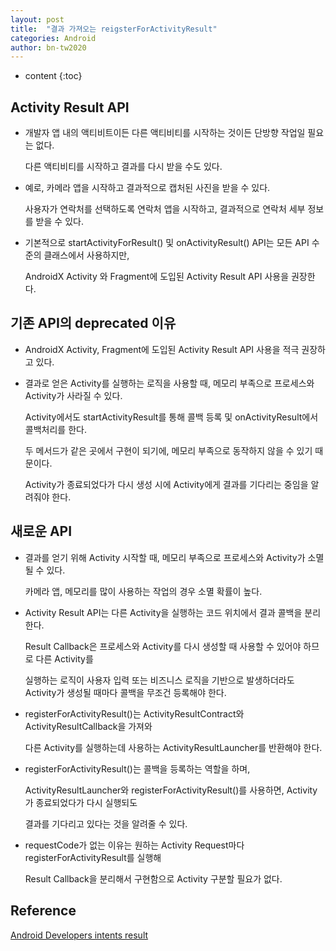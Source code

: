 ```yaml
---
layout: post
title:  "결과 가져오는 reigsterForActivityResult"
categories: Android
author: bn-tw2020
---
```

* content
{:toc}

## Activity Result API

- 개발자 앱 내의 액티비트이든 다른 액티비티를 시작하는 것이든 단방향 작업일 필요는 없다.

  다른 액티비티를 시작하고 결과를 다시 받을 수도 있다.

- 예로, 카메라 앱을 시작하고 결과적으로 캡처된 사진을 받을 수 있다.

  사용자가 연락처를 선택하도록 연락처 앱을 시작하고, 결과적으로 연락처 세부 정보를 받을 수 있다.

- 기본적으로 startActivityForResult() 및 onActivityResult() API는 모든 API 수준의 클래스에서 사용하지만,

  AndroidX Activity 와 Fragment에 도입된 Activity Result API 사용을 권장한다.





## 기존 API의 deprecated 이유

- AndroidX Activity, Fragment에 도입된 Activity Result API 사용을 적극 권장하고 있다.

- 결과로 얻은 Activity를 실행하는 로직을 사용할 때, 메모리 부족으로 프로세스와 Activity가 사라질 수 있다.

  Activity에서도 startActivityResult를 통해 콜백 등록 및 onActivityResult에서 콜백처리를 한다.

  두 메서드가 같은 곳에서 구현이 되기에, 메모리 부족으로 동작하지 않을 수 있기 때문이다.

  Activity가 종료되었다가 다시 생성 시에 Activity에게 결과를 기다리는 중임을 알려줘야 한다.


## 새로운 API

- 결과를 얻기 위해 Activity 시작할 때, 메모리 부족으로 프로세스와 Activity가 소멸될 수 있다.

  카메라 앱, 메모리를 많이 사용하는 작업의 경우 소멸 확률이 높다.

- Activity Result API는 다른 Activity을 실행하는 코드 위치에서 결과 콜백을 분리한다.

  Result Callback은 프로세스와 Activity를 다시 생성할 때 사용할 수 있어야 하므로 다른 Activity를

  실행하는 로직이 사용자 입력 또는 비즈니스 로직을 기반으로 발생하더라도 Activity가 생성될 때마다 콜백을 무조건 등록해야 한다.

- registerForActivityResult()는 ActivityResultContract와 ActivityResultCallback을 가져와 

  다른 Activity를 실행하는데 사용하는 ActivityResultLauncher를 반환해야 한다.

- registerForActivityResult()는 콜백을 등록하는 역할을 하며,

  ActivityResultLauncher와 registerForActivityResult()를 사용하면, Activity가 종료되었다가 다시 실행되도

  결과를 기다리고 있다는 것을 알려줄 수 있다.

- requestCode가 없는 이유는 원하는 Activity Request마다 registerForActivityResult를 실행해

  Result Callback을 분리해서 구현함으로 Activity 구분할 필요가 없다.



## Reference

[Android Developers intents result](https://developer.android.com/training/basics/intents/result)